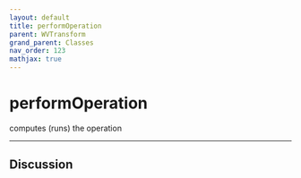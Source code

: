 ```yaml
---
layout: default
title: performOperation
parent: WVTransform
grand_parent: Classes
nav_order: 123
mathjax: true
---
```


#  performOperation

computes (runs) the operation


---

## Discussion

  
